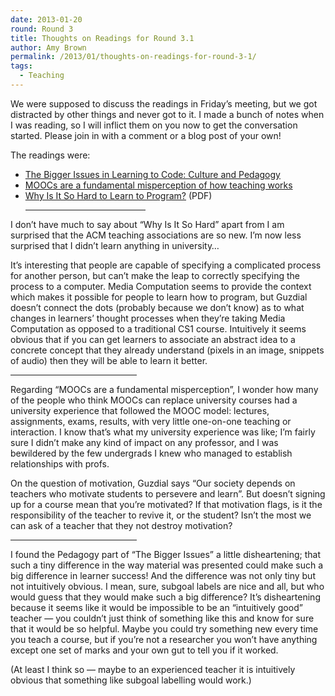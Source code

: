 ```yaml
---
date: 2013-01-20
round: Round 3
title: Thoughts on Readings for Round 3.1
author: Amy Brown
permalink: /2013/01/thoughts-on-readings-for-round-3-1/
tags:
  - Teaching
---
```

We were supposed to discuss the readings in Friday&#8217;s meeting, but we got distracted by other things and never got to it. I made a bunch of notes when I was reading, so I will inflict them on you now to get the conversation started. Please join in with a comment or a blog post of your own!

The readings were:

*   [The Bigger Issues in Learning to Code: Culture and Pedagogy][1]
*   [MOOCs are a fundamental misperception of how teaching works][2]
*   [Why Is It So Hard to Learn to Program?][3] (PDF)<hr width=40% /> 

I don&#8217;t have much to say about &#8220;Why Is It So Hard&#8221; apart from I am surprised that the ACM teaching associations are so new. I&#8217;m now less surprised that I didn&#8217;t learn anything in university&#8230;

It&#8217;s interesting that people are capable of specifying a complicated process for another person, but can&#8217;t make the leap to correctly specifying the process to a computer. Media Computation seems to provide the context which makes it possible for people to learn how to program, but Guzdial doesn&#8217;t connect the dots (probably because we don&#8217;t know) as to what changes in learners&#8217; thought processes when they&#8217;re taking Media Computation as opposed to a traditional CS1 course. Intuitively it seems obvious that if you can get learners to associate an abstract idea to a concrete concept that they already understand (pixels in an image, snippets of audio) then they will be able to learn it better.<hr width=40% /> 

Regarding &#8220;MOOCs are a fundamental misperception&#8221;, I wonder how many of the people who think MOOCs can replace university courses had a university experience that followed the MOOC model: lectures, assignments, exams, results, with very little one-on-one teaching or interaction. I know that&#8217;s what my university experience was like; I&#8217;m fairly sure I didn&#8217;t make any kind of impact on any professor, and I was bewildered by the few undergrads I knew who managed to establish relationships with profs.

On the question of motivation, Guzdial says &#8220;Our society depends on teachers who motivate students to persevere and learn&#8221;. But doesn&#8217;t signing up for a course mean that you&#8217;re motivated? If that motivation flags, is it the responsibility of the teacher to revive it, or the student? Isn&#8217;t the most we can ask of a teacher that they not destroy motivation?<hr width=40% /> 

I found the Pedagogy part of &#8220;The Bigger Issues&#8221; a little disheartening; that such a tiny difference in the way material was presented could make such a big difference in learner success! And the difference was not only tiny but not intuitively obvious. I mean, sure, subgoal labels are nice and all, but who would guess that they would make such a big difference? It&#8217;s disheartening because it seems like it would be impossible to be an &#8220;intuitively good&#8221; teacher &#8212; you couldn&#8217;t just think of something like this and know for sure that it would be so helpful. Maybe you could try something new every time you teach a course, but if you&#8217;re not a researcher you won&#8217;t have anything except one set of marks and your own gut to tell you if it worked.

(At least I think so &#8212; maybe to an experienced teacher it is intuitively obvious that something like subgoal labelling would work.)

 [1]: http://computinged.wordpress.com/2012/12/21/the-bigger-issues-in-learning-to-code-culture-and-pedagogy/
 [2]: http://computinged.wordpress.com/2013/01/04/moocs-are-a-fundamental-misperception-of-how-learning-works/
 [3]: /software-carpentry-training-website/uploads/2012/08/guzdial.pdf
